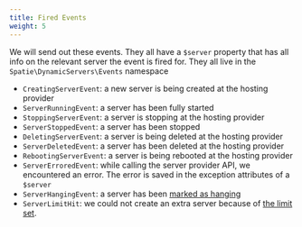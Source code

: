 ```yaml
---
title: Fired Events
weight: 5
---
```


We will send out these events. They all have a `$server` property that has all info on the relevant server the event is fired for. They all live in the `Spatie\DynamicServers\Events` namespace

- `CreatingServerEvent`: a new server is being created at the hosting provider
- `ServerRunningEvent`: a server has been fully started
- `StoppingServerEvent`: a server is stopping at the hosting provider
- `ServerStoppedEvent`: a server has been stopped
- `DeletingServerEvent`: a server is being deleted at the hosting provider
- `ServerDeletedEvent`: a server has been deleted at the hosting provider
- `RebootingServerEvent`: a server is being rebooted at the hosting provider
- `ServerErroredEvent`: while calling the server provider API, we encountered an error. The error is saved in the exception attributes of a `$server`
- `ServerHangingEvent`: a server has been [marked as hanging](/docs/laravel-dynamic-servers/v1/advanced-usage/dealing-with-hanging-servers)
- `ServerLimitHit`: we could not create an extra server because of [the limit set](/docs/laravel-dynamic-servers/v1/advanced-usage/setting-a-server-limit).

